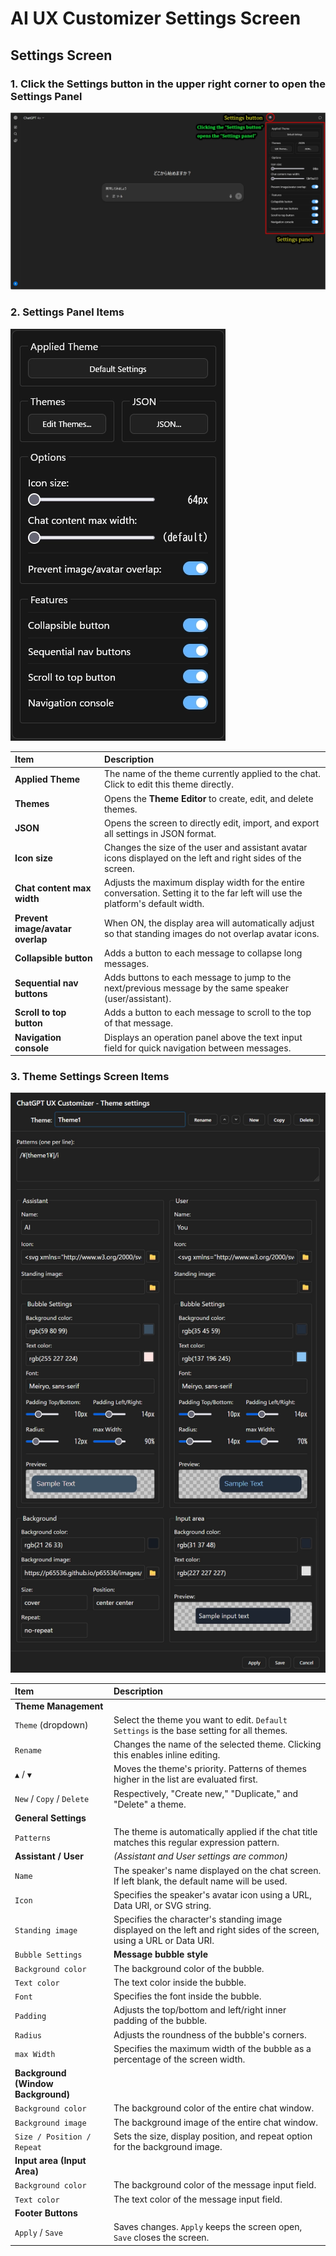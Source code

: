 # AI UX Customizer Settings Screen

## Settings Screen

### 1. Click the Settings button in the upper right corner to open the Settings Panel

![Settings button](./images/settings_button.webp)

### 2. Settings Panel Items

![Settings Panel](./images/settings_panel.webp)

| Item | Description |
| :--- | :--- |
| **Applied Theme** | The name of the theme currently applied to the chat. Click to edit this theme directly. |
| **Themes** | Opens the **Theme Editor** to create, edit, and delete themes. |
| **JSON** | Opens the screen to directly edit, import, and export all settings in JSON format. |
| **Icon size** | Changes the size of the user and assistant avatar icons displayed on the left and right sides of the screen. |
| **Chat content max width** | Adjusts the maximum display width for the entire conversation. Setting it to the far left will use the platform's default width. |
| **Prevent image/avatar overlap** | When ON, the display area will automatically adjust so that standing images do not overlap avatar icons. |
| **Collapsible button** | Adds a button to each message to collapse long messages. |
| **Sequential nav buttons** | Adds buttons to each message to jump to the next/previous message by the same speaker (user/assistant). |
| **Scroll to top button** | Adds a button to each message to scroll to the top of that message. |
| **Navigation console** | Displays an operation panel above the text input field for quick navigation between messages. |

### 3. Theme Settings Screen Items

![Theme Editor](./images/theme_settings.webp)

| Item | Description |
| :--- | :--- |
| **Theme Management** | |
| `Theme` (dropdown) | Select the theme you want to edit. `Default Settings` is the base setting for all themes. |
| `Rename` | Changes the name of the selected theme. Clicking this enables inline editing. |
| `▲` / `▼` | Moves the theme's priority. Patterns of themes higher in the list are evaluated first. |
| `New` / `Copy` / `Delete` | Respectively, "Create new," "Duplicate," and "Delete" a theme. |
| **General Settings** | |
| `Patterns` | The theme is automatically applied if the chat title matches this regular expression pattern. |
| **Assistant / User** | *(Assistant and User settings are common)* |
| `Name` | The speaker's name displayed on the chat screen. If left blank, the default name will be used. |
| `Icon` | Specifies the speaker's avatar icon using a URL, Data URI, or SVG string. |
| `Standing image` | Specifies the character's standing image displayed on the left and right sides of the screen, using a URL or Data URI. |
| `Bubble Settings` | **Message bubble style** |
| `Background color` | The background color of the bubble. |
| `Text color` | The text color inside the bubble. |
| `Font` | Specifies the font inside the bubble. |
| `Padding` | Adjusts the top/bottom and left/right inner padding of the bubble. |
| `Radius` | Adjusts the roundness of the bubble's corners. |
| `max Width` | Specifies the maximum width of the bubble as a percentage of the screen width. |
| **Background (Window Background)** | |
| `Background color` | The background color of the entire chat window. |
| `Background image` | The background image of the entire chat window. |
| `Size / Position / Repeat` | Sets the size, display position, and repeat option for the background image. |
| **Input area (Input Area)** | |
| `Background color` | The background color of the message input field. |
| `Text color` | The text color of the message input field. |
| **Footer Buttons** | |
| `Apply` / `Save` | Saves changes. `Apply` keeps the screen open, `Save` closes the screen. |